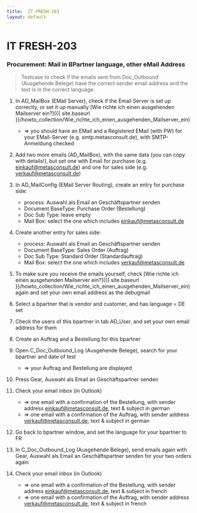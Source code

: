 ```yaml
---
title:  IT FRESH-203
layout: default
---
```


# IT FRESH-203
### Procurement: Mail in BPartner language, other eMail Address
> Testcase to check if the emails sent from Doc_Outbound (Ausgehende Belege) 
> have the correct sender email address and the text is in the correct 
> language.

1. In AD_MailBox (EMail Server), check if the Email Server is set up correctly, or set it up manually [Wie richte ich einen ausgehenden Mailserver ein?]({{ site.baseurl }}/howto_collection/Wie_richte_ich_einen_ausgehenden_Mailserver_ein)
	* => you should have an EMail and a Registered EMail (with PW) for your EMail-Server (e.g. smtp.metasconsult.de), with SMTP-Anmeldung checked

1. Add two more emails (AD_MailBox), with the same data (you can copy with details!), but set one with Email for purchase (e.g. einkauf@metasconsult.de) and one for sales side (e.g. verkauf@metasconsult.de)

1. In AD_MailConfig (EMail Server Routing), create an entry for purchase side:
	* process: Auswahl als Email an Geschäftspartner senden
	* Document BaseType: Purchase Order (Bestellung)
	* Doc Sub Type: leave empty
	* Mail Box: select the one which includes einkauf@metasconsult.de

1. Create another entry for sales side:
	* process: Auswahl als Email an Geschäftspartner senden
	* Document BaseType: Sales Order (Auftrag)
	* Doc Sub Type: Standard Order (Standardauftrag)
	* Mail Box: select the one which includes verkauf@metasconsult.de
	
1. To make sure you receive the emails yourself, check [Wie richte ich einen ausgehenden Mailserver ein?]({{ site.baseurl }}/howto_collection/Wie_richte_ich_einen_ausgehenden_Mailserver_ein) again and set your own email address as the debugmail

1. Select a bpartner that is vendor and customer, and has language = DE set

1. Check the users of this bpartner in tab AD_User, and set your own email address for them

1. Create an Auftrag and a Bestellung for this bpartner

1. Open C_Doc_Outbound_Log (Ausgehende Belege), search for your bpartner and date of test
	* => your Auftrag and Bestellung are displayed
		
1. Press Gear, Auswahl als Email an Geschäftspartner senden

1. Check your email inbox (in Outlook)
	* => one email with a confirmation of the Bestellung, with sender address einkauf@metasconsult.de, text & subject in german
	* => one email with a confirmation of the Auftrag, with sender address verkauf@metasconsult.de, text & subject in german

1. Go back to bpartner window, and set the language for your bpartner to FR

1. In C_Doc_Outbound_Log (Ausgehende Belege), send emails again with Gear, Auswahl als Email an Geschäftspartner senden for your two orders again

1. Check your email inbox (in Outlook)
	* => one email with a confirmation of the Bestellung, with sender address einkauf@metasconsult.de, text & subject in french
	* => one email with a confirmation of the Auftrag, with sender address verkauf@metasconsult.de, text & subject in french



